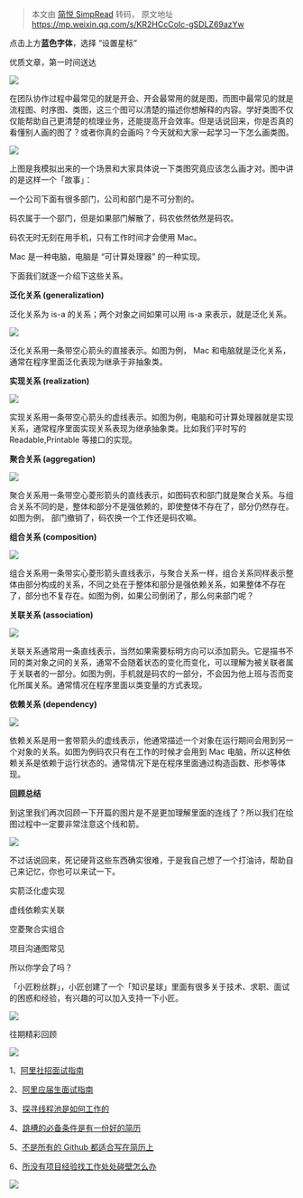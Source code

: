 > 本文由 [简悦 SimpRead](http://ksria.com/simpread/) 转码， 原文地址 https://mp.weixin.qq.com/s/KR2HCcCoIc-gSDLZ69azYw

点击上方**蓝色字体**，选择 “设置星标”

优质文章，第一时间送达

![](https://mmbiz.qpic.cn/mmbiz_jpg/ow6przZuPIENb0m5iawutIf90N2Ub3dcPuP2KXHJvaR1Fv2FnicTuOy3KcHuIEJbd9lUyOibeXqW8tEhoJGL98qOw/640?)

在团队协作过程中最常见的就是开会、开会最常用的就是图，而图中最常见的就是流程图、时序图、类图，这三个图可以清楚的描述你想解释的内容。学好类图不仅仅能帮助自己更清楚的梳理业务，还能提高开会效率。但是话说回来，你是否真的看懂别人画的图了？或者你真的会画吗？今天就和大家一起学习一下怎么画类图。

![](https://mmbiz.qpic.cn/mmbiz_png/7B8iaauAfclNJLQ4EcQlSadpkyhRUD6Op1iauWmATtfFrFAhUywPIlyabcUOc1fIuAUHZeMnJoAu0e8rmAGMM8UQ/640?wx_fmt=png)

上图是我模拟出来的一个场景和大家具体说一下类图究竟应该怎么画才对。图中讲的是这样一个「故事」：

一个公司下面有很多部门，公司和部门是不可分割的。

码农属于一个部门，但是如果部门解散了，码农依然依然是码农。

码农无时无刻在用手机，只有工作时间才会使用 Mac。

Mac 是一种电脑，电脑是 “可计算处理器” 的一种实现。

下面我们就逐一介绍下这些关系。

**泛化关系 (generalization)**

泛化关系为 is-a 的关系；两个对象之间如果可以用 is-a 来表示，就是泛化关系。

![](https://mmbiz.qpic.cn/mmbiz_png/7B8iaauAfclNJLQ4EcQlSadpkyhRUD6OpxJzrJrcUryhxrqtYBuwm91wkGUxwyQjFwhQ3TlpNPzyHcTXcw8H3FA/640?wx_fmt=png)

泛化关系用一条带空心箭头的直接表示。如图为例， Mac 和电脑就是泛化关系，通常在程序里面泛化表现为继承于非抽象类。

**实现关系 (realization)**

![](https://mmbiz.qpic.cn/mmbiz_png/7B8iaauAfclNJLQ4EcQlSadpkyhRUD6OpYzw2icvrIzl257eI4DUuKWPIrU7SYNjTkjicHJ93fcumibnLrtYDFhU2Q/640?wx_fmt=png)

实现关系用一条带空心箭头的虚线表示。如图为例，电脑和可计算处理器就是实现关系，通常程序里面实现关系表现为继承抽象类。比如我们平时写的 Readable,Printable 等接口的实现。

**聚合关系 (aggregation)**

![](https://mmbiz.qpic.cn/mmbiz_png/7B8iaauAfclNJLQ4EcQlSadpkyhRUD6OpZEZYDovIXTbQh47lZuiaDziafpu8D2ebzWnyQcuRhcRZAI6lLvibWqiaGQ/640?wx_fmt=png)

聚合关系用一条带空心菱形箭头的直线表示，如图码农和部门就是聚合关系。与组合关系不同的是，整体和部分不是强依赖的，即使整体不存在了，部分仍然存在。如图为例， 部门撤销了，码农换一个工作还是码农嘛。

**组合关系 (composition)**

![](https://mmbiz.qpic.cn/mmbiz_png/7B8iaauAfclNJLQ4EcQlSadpkyhRUD6OplPuCLQZvXwn0FKme51SYbFVIicK4OwdhSdzkQs5zPWCR64Ouic1HSJ3g/640?wx_fmt=png)

组合关系用一条带实心菱形箭头直线表示，与聚合关系一样，组合关系同样表示整体由部分构成的关系，不同之处在于整体和部分是强依赖关系，如果整体不存在了，部分也不复存在。如图为例，如果公司倒闭了，那么何来部门呢？

**关联关系 (association)**

![](https://mmbiz.qpic.cn/mmbiz_png/7B8iaauAfclNJLQ4EcQlSadpkyhRUD6OpsD0C94n08IdFPxL4D87ogHSxxZF4Nh2iaRAkpicvlSWRiajicrPzgQV85w/640?wx_fmt=png)

关联关系通常用一条直线表示，当然如果需要标明方向可以添加箭头。它是描书不同的类对象之间的关系，通常不会随着状态的变化而变化，可以理解为被关联者属于关联者的一部分。如图为例，手机就是码农的一部分，不会因为他上班与否而变化所属关系。通常情况在程序里面以类变量的方式表现。

**依赖关系 (dependency)**

![](https://mmbiz.qpic.cn/mmbiz_png/7B8iaauAfclNJLQ4EcQlSadpkyhRUD6OpJTTj8aDlECCsj3HPUYwN2ZlDh671apveSialmBGPvkicdLoTkQa37W4A/640?wx_fmt=png)

依赖关系是用一套带箭头的虚线表示，他通常描述一个对象在运行期间会用到另一个对象的关系。如图为例码农只有在工作的时候才会用到 Mac 电脑，所以这种依赖关系是依赖于运行状态的。通常情况下是在程序里面通过构造函数、形参等体现。

**回顾总结**

到这里我们再次回顾一下开篇的图片是不是更加理解里面的连线了？所以我们在绘图过程中一定要非常注意这个线和箭。

![](https://mmbiz.qpic.cn/mmbiz_png/7B8iaauAfclNJLQ4EcQlSadpkyhRUD6Op1iauWmATtfFrFAhUywPIlyabcUOc1fIuAUHZeMnJoAu0e8rmAGMM8UQ/640?wx_fmt=png)

不过话说回来，死记硬背这些东西确实很难，于是我自己想了一个打油诗，帮助自己来记忆，你也可以来试一下。

实箭泛化虚实现

虚线依赖实关联

空菱聚合实组合

项目沟通图常见

所以你学会了吗？

「小匠粉丝群」，小匠创建了一个「知识星球」里面有很多关于技术、求职、面试的困惑和经验，有兴趣的可以加入支持一下小匠。

![](https://mmbiz.qpic.cn/mmbiz_png/7B8iaauAfclMrG80ic9ibTDEEMsgiak3kDxEX6mkkP0Tic94FOc78zfthFu0Mbqvic65vmdLdib6R9EagMrjeb8TzlWwQ/640?wx_fmt=png)

往期精彩回顾

![](https://mmbiz.qpic.cn/mmbiz_png/7B8iaauAfclNpr4X0q31Ikh53jibntBeVJIfpYYMVeqHuiad8VoRicBXQCquxSDtKkke42s2LgFgrKzRbDhvpia6DRQ/640?wx_fmt=png)

1、[阿里社招面试指南](http://mp.weixin.qq.com/s?__biz=MzIyNzc1ODQ0MQ==&mid=2247483982&idx=1&sn=9639482044268f9639d13eaa503f98c1&chksm=e85d1a48df2a935eae354105da5d925bef6ec97e7e135f9f4bb6e63fd69e776ea9cdb2f243a7&scene=21#wechat_redirect)

2、[阿里应届生面试指南](http://mp.weixin.qq.com/s?__biz=MzIyNzc1ODQ0MQ==&mid=2247484046&idx=1&sn=c216d3f47742a462b139c45370aaf93c&chksm=e85d1a88df2a939e32bf11617bbb5b46300886d031d81e36b894b1b64af6275b62e3ab367d35&scene=21#wechat_redirect)

3、[探寻线程池是如何工作的](http://mp.weixin.qq.com/s?__biz=MzIyNzc1ODQ0MQ==&mid=2247484016&idx=1&sn=47d0849b1c2df456f26ff1f8747d77b5&chksm=e85d1a76df2a936064a61dbae1ad5dcc70f0aec770b65413f4634b42893862b9daacaf44024e&scene=21#wechat_redirect)

4、[跳槽的必备条件是有一份好的简历](http://mp.weixin.qq.com/s?__biz=MzIyNzc1ODQ0MQ==&mid=2247484021&idx=1&sn=a6df49fc0c74f250242fe450ceadbd7f&chksm=e85d1a73df2a936592c1d4d1206ae81d441a57b0cf56dabe093a2cb6cf83bdd06672cafd1cab&scene=21#wechat_redirect)

5、[不是所有的 Github 都适合写在简历上](http://mp.weixin.qq.com/s?__biz=MzIyNzc1ODQ0MQ==&mid=2247484035&idx=1&sn=fe938c697f4400bd0e132dde5c003938&chksm=e85d1a85df2a93938764547d20e0202b85799311fccb47ef77fa16381fdd56ad281a2dee417e&scene=21#wechat_redirect)

6、[所没有项目经验找工作处处碰壁怎么办](http://mp.weixin.qq.com/s?__biz=MzIyNzc1ODQ0MQ==&mid=2247484077&idx=1&sn=4c96929345b9bb589852a4b5ea80bfaa&chksm=e85d1aabdf2a93bd3554d4f22865b59d1fc6d5210c870bb820906af90ea5b4e26d483586356e&scene=21#wechat_redirect)

![](https://mmbiz.qpic.cn/mmbiz_png/7B8iaauAfclMIicccCe5oibicrcfichSYlsfNU7qGLmopbr9Kkibc1g3YfkZ5ek6VhXgcyoEvJ9v09TS01s0aHibBWSWg/640?wx_fmt=png)